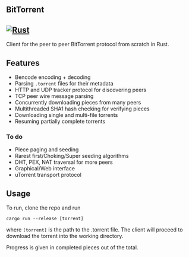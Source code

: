 ## BitTorrent
[![Rust](https://github.com/naryand/bittorrent/actions/workflows/rust.yml/badge.svg)](https://github.com/naryand/bittorrent/actions/workflows/rust.yml)
---

Client for the peer to peer BitTorrent protocol from scratch in Rust.

## Features

- Bencode encoding + decoding
- Parsing `.torrent` files for their metadata
- HTTP and UDP tracker protocol for discovering peers
- TCP peer wire message parsing
- Concurrently downloading pieces from many peers
- Multithreaded SHA1 hash checking for verifying pieces
- Downloading single and multi-file torrents
- Resuming partially complete torrents

### To do
- Piece paging and seeding
- Rarest first/Choking/Super seeding algorithms
- DHT, PEX, NAT traversal for more peers
- Graphical/Web interface
- uTorrent transport protocol

## Usage

To run, clone the repo and run
```
cargo run --release [torrent]
```
where `[torrent]` is the path to the .torrent file. The client will proceed to download the torrent into the working directory. 

Progress is given in completed pieces out of the total.